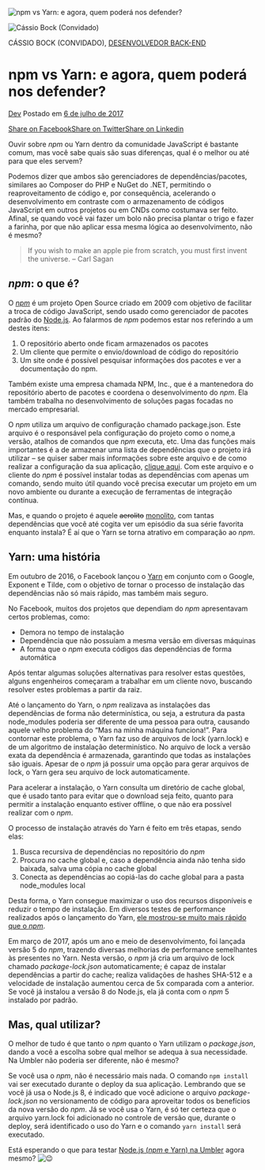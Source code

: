 ![npm vs Yarn: e agora, quem poderá nos defender?](https://blog.umbler.com/wp-content/uploads/2017/07/post-17-06-26-nodejs-npm-yarn-1200x640.png)

![Cássio Bock (Convidado)](https://blog.umbler.com/wp-content/uploads/2018/11/cassio-bock-100x100.png)

CÁSSIO BOCK (CONVIDADO), [DESENVOLVEDOR BACK-END](https://github.com/cassiobsilva)

# npm vs Yarn: e agora, quem poderá nos defender?

[Dev](https://blog.umbler.com/br/category/dev/) Postado em [6 de julho de 2017](https://blog.umbler.com/br/npm-vs-yarn-e-agora-quem-podera-nos-defender/)

[Share on Facebook](http://www.facebook.com/sharer/sharer.php?u=https%3A%2F%2Fblog.umbler.com%2Fbr%2Fnpm-vs-yarn-e-agora-quem-podera-nos-defender%2F)[Share on Twitter](http://twitter.com/intent/tweet/?text=npm+vs+Yarn%3A+e+agora%2C+quem+poderá+nos+defender%3F&url=https%3A%2F%2Fblog.umbler.com%2Fbr%2Fnpm-vs-yarn-e-agora-quem-podera-nos-defender%2F)[Share on Linkedin](http://www.linkedin.com/shareArticle?mini=true&url=https%3A%2F%2Fblog.umbler.com%2Fbr%2Fnpm-vs-yarn-e-agora-quem-podera-nos-defender%2F&title=npm+vs+Yarn%3A+e+agora%2C+quem+poderá+nos+defender%3F)

Ouvir sobre *npm* ou Yarn dentro da comunidade JavaScript é bastante comum, mas você sabe quais são suas diferenças, qual é o melhor ou até para que eles servem?

Podemos dizer que ambos são gerenciadores de dependências/pacotes, similares ao Composer do PHP e NuGet do .NET, permitindo o reaproveitamento de código e, por consequência, acelerando o desenvolvimento em contraste com o armazenamento de códigos JavaScript em outros projetos ou em CNDs como costumava ser feito. Afinal, se quando você vai fazer um bolo não precisa plantar o trigo e fazer a farinha, por que não aplicar essa mesma lógica ao desenvolvimento, não é mesmo?

> If you wish to make an apple pie from scratch, you must first invent the universe. – Carl Sagan

## *npm*: o que é?

O [*npm*](https://www.npmjs.com/) é um projeto Open Source criado em 2009 com objetivo de facilitar a troca de código JavaScript, sendo usado como gerenciador de pacotes padrão do [Node.js](https://blog.umbler.com/node-js-na-umbler/). Ao falarmos de *npm* podemos estar nos referindo a um destes itens:

1. O repositório aberto onde ficam armazenados os pacotes
2. Um cliente que permite o envio/download de código do repositório
3. Um site onde é possível pesquisar informações dos pacotes e ver a documentação do npm.

Também existe uma empresa chamada NPM, Inc., que é a mantenedora do repositório aberto de pacotes e coordena o desenvolvimento do *npm*. Ela também trabalha no desenvolvimento de soluções pagas focadas no mercado empresarial.

O *npm* utiliza um arquivo de configuração chamado package.json. Este arquivo é o responsável pela configuração do projeto como o nome,a versão, atalhos de comandos que *npm* executa, etc. Uma das funções mais importantes é a de armazenar uma lista de dependências que o projeto irá utilizar – se quiser saber mais informações sobre este arquivo e de como realizar a configuração da sua aplicação, [clique aqui](https://help.umbler.com/hc/pt-br/articles/115001793863-Node-JS-na-Umbler). Com este arquivo e o cliente do *npm* é possível instalar todas as dependências com apenas um comando, sendo muito útil quando você precisa executar um projeto em um novo ambiente ou durante a execução de ferramentas de integração contínua.

Mas, e quando o projeto é aquele ~~aerolito~~ [monolito](https://blog.umbler.com/br/utilizando-microservices-na-umbler/), com tantas dependências que você até cogita ver um episódio da sua série favorita enquanto instala? É aí que o Yarn se torna atrativo em comparação ao *npm*.

## Yarn: uma história

Em outubro de 2016, o Facebook lançou o [Yarn](https://yarnpkg.com/en/) em conjunto com o Google, Exponent e Tilde, com o objetivo de tornar o processo de instalação das dependências não só mais rápido, mas também mais seguro.

No Facebook, muitos dos projetos que dependiam do *npm* apresentavam certos problemas, como:

- Demora no tempo de instalação
- Dependência que não possuíam a mesma versão em diversas máquinas
- A forma que o *npm* executa códigos das dependências de forma automática

Após tentar algumas soluções alternativas para resolver estas questões, alguns engenheiros começaram a trabalhar em um cliente novo, buscando resolver estes problemas a partir da raiz.

Até o lançamento do Yarn, o *npm* realizava as instalações das dependências de forma não determinística, ou seja, a estrutura da pasta node_modules poderia ser diferente de uma pessoa para outra, causando aquele velho problema do “Mas na minha máquina funciona!”. Para contornar este problema, o Yarn faz uso de arquivos de lock (yarn.lock) e de um algoritmo de instalação determinístico. No arquivo de lock a versão exata da dependência é armazenada, garantindo que todas as instalações são iguais. Apesar de o *npm* já possuir uma opção para gerar arquivos de lock, o Yarn gera seu arquivo de lock automaticamente.

Para acelerar a instalação, o Yarn consulta um diretório de cache global, que é usado tanto para evitar que o download seja feito, quanto para permitir a instalação enquanto estiver offline, o que não era possível realizar com o *npm*.

O processo de instalação através do Yarn é feito em três etapas, sendo elas:

1. Busca recursiva de dependências no repositório do *npm*
2. Procura no cache global e, caso a dependência ainda não tenha sido baixada, salva uma cópia no cache global
3. Conecta as dependências ao copiá-las do cache global para a pasta node_modules local

Desta forma, o Yarn consegue maximizar o uso dos recursos disponíveis e reduzir o tempo de instalação. Em diversos testes de performance realizados após o lançamento do Yarn, [ele mostrou-se muito mais rápido que o *npm*](https://yarnpkg.com/lang/en/compare/).

Em março de 2017, após um ano e meio de desenvolvimento, foi lançada versão 5 do *npm*, trazendo diversas melhorias de performance semelhantes às presentes no Yarn. Nesta versão, o *npm* já cria um arquivo de lock chamado *package-lock.json* automaticamente; é capaz de instalar dependências a partir do cache; realiza validações de hashes SHA-512 e a velocidade de instalação aumentou cerca de 5x comparada com a anterior. Se você já instalou a versão 8 do Node.js, ela já conta com o *npm* 5 instalado por padrão.

## Mas, qual utilizar?

O melhor de tudo é que tanto o *npm* quanto o Yarn utilizam o *package.json*, dando a você a escolha sobre qual melhor se adequa à sua necessidade. Na Umbler não poderia ser diferente, não é mesmo?

Se você usa o *npm*, não é necessário mais nada. O comando `npm install` vai ser executado durante o deploy da sua aplicação. Lembrando que se você já usa o Node.js 8, é indicado que você adicione o arquivo *package-lock.json* no versionamento de código para aproveitar todos os benefícios da nova versão do *npm*.
Já se você usa o Yarn, é só ter certeza que o arquivo yarn.lock foi adicionado no controle de versão que, durante o deploy, será identificado o uso do Yarn e o comando `yarn install` será executado.

Está esperando o que para testar [Node.js (*npm* e Yarn) na Umbler](https://www.umbler.com/br/hospedagem-nodejs) agora mesmo? ![😉](https://s.w.org/images/core/emoji/13.0.0/svg/1f609.svg)